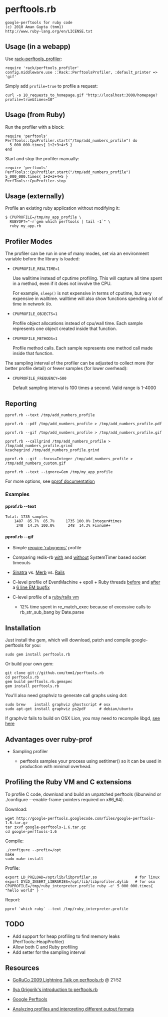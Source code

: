 # perftools.rb

    google-perftools for ruby code
    (c) 2010 Aman Gupta (tmm1)
    http://www.ruby-lang.org/en/LICENSE.txt

## Usage (in a webapp)

  Use [rack-perftools_profiler](https://github.com/bhb/rack-perftools_profiler):

    require 'rack/perftools_profiler'
    config.middleware.use ::Rack::PerftoolsProfiler, :default_printer => 'gif'

  Simply add `profile=true` to profile a request:

    curl -o 10_requests_to_homepage.gif "http://localhost:3000/homepage?profile=true&times=10"

## Usage (from Ruby)

  Run the profiler with a block:

    require 'perftools'
    PerfTools::CpuProfiler.start("/tmp/add_numbers_profile") do
      5_000_000.times{ 1+2+3+4+5 }
    end

  Start and stop the profiler manually:

    require 'perftools'
    PerfTools::CpuProfiler.start("/tmp/add_numbers_profile")
    5_000_000.times{ 1+2+3+4+5 }
    PerfTools::CpuProfiler.stop

## Usage (externally)

  Profile an existing ruby application without modifying it:

    $ CPUPROFILE=/tmp/my_app_profile \
      RUBYOPT="-r`gem which perftools | tail -1`" \
      ruby my_app.rb

## Profiler Modes

The profiler can be run in one of many modes, set via an environment
variable before the library is loaded:

  * `CPUPROFILE_REALTIME=1`

    Use walltime instead of cputime profiling. This will capture all time spent in a method, even if it does not involve the CPU.

    For example, `sleep()` is not expensive in terms of cputime, but very expensive in walltime. walltime will also show functions spending a lot of time in network i/o.

  * `CPUPROFILE_OBJECTS=1`

    Profile object allocations instead of cpu/wall time. Each sample represents one object created inside that function.

  * `CPUPROFILE_METHODS=1`

    Profile method calls. Each sample represents one method call made inside that function.

The sampling interval of the profiler can be adjusted to collect more
(for better profile detail) or fewer samples (for lower overhead):

  * `CPUPROFILE_FREQUENCY=500`

    Default sampling interval is 100 times a second. Valid range is 1-4000

## Reporting

    pprof.rb --text /tmp/add_numbers_profile

    pprof.rb --pdf /tmp/add_numbers_profile > /tmp/add_numbers_profile.pdf

    pprof.rb --gif /tmp/add_numbers_profile > /tmp/add_numbers_profile.gif

    pprof.rb --callgrind /tmp/add_numbers_profile > /tmp/add_numbers_profile.grind
    kcachegrind /tmp/add_numbers_profile.grind

    pprof.rb --gif --focus=Integer /tmp/add_numbers_profile > /tmp/add_numbers_custom.gif

    pprof.rb --text --ignore=Gem /tmp/my_app_profile


  For more options, see [pprof documentation](http://google-perftools.googlecode.com/svn/trunk/doc/cpuprofile.html#pprof)


### Examples

#### pprof.rb --text

    Total: 1735 samples
        1487  85.7%  85.7%     1735 100.0% Integer#times
         248  14.3% 100.0%      248  14.3% Fixnum#+

#### pprof.rb --gif

  * Simple [require 'rubygems'](http://perftools-rb.rubyforge.org/examples/rubygems.gif) profile

  * Comparing redis-rb [with](http://perftools-rb.rubyforge.org/examples/redis-rb.gif) and [without](http://perftools-rb.rubyforge.org/examples/redis-rb-notimeout.gif) SystemTimer based socket timeouts

  * [Sinatra](http://perftools-rb.rubyforge.org/examples/sinatra.gif) vs. [Merb](http://perftools-rb.rubyforge.org/examples/merb.gif) vs. [Rails](http://perftools-rb.rubyforge.org/examples/rails.gif)

  * C-level profile of EventMachine + epoll + Ruby threads [before](http://perftools-rb.rubyforge.org/examples/eventmachine-epoll+nothreads.gif) and [after](http://perftools-rb.rubyforge.org/examples/eventmachine-epoll+threads.gif) a [6 line EM bugfix](http://timetobleed.com/6-line-eventmachine-bugfix-2x-faster-gc-1300-requestssec/)

  * C-level profile of a [ruby/rails vm](http://perftools-rb.rubyforge.org/examples/ruby_interpreter.gif)
    * 12% time spent in re_match_exec because of excessive calls to rb_str_sub_bang by Date.parse


## Installation

  Just install the gem, which will download, patch and compile google-perftools for you:

    sudo gem install perftools.rb

  Or build your own gem:

    git clone git://github.com/tmm1/perftools.rb
    cd perftools.rb
    gem build perftools.rb.gemspec
    gem install perftools.rb


  You'll also need graphviz to generate call graphs using dot:

    sudo brew    install graphviz ghostscript # osx
    sudo apt-get install graphviz ps2pdf      # debian/ubuntu

  If graphviz fails to build on OSX Lion, you may need to recompile libgd, [see here](https://github.com/mxcl/homebrew/issues/6645#issuecomment-1806807)

## Advantages over ruby-prof

* Sampling profiler

  * perftools samples your process using setitimer() so it can be used in production with minimal overhead.


## Profiling the Ruby VM and C extensions

  To profile C code, download and build an unpatched perftools (libunwind or ./configure --enable-frame-pointers required on x86_64).

  Download:

    wget http://google-perftools.googlecode.com/files/google-perftools-1.6.tar.gz
    tar zxvf google-perftools-1.6.tar.gz
    cd google-perftools-1.6

  Compile:

    ./configure --prefix=/opt
    make
    sudo make install

  Profile:

    export LD_PRELOAD=/opt/lib/libprofiler.so                 # for linux
    export DYLD_INSERT_LIBRARIES=/opt/lib/libprofiler.dylib   # for osx
    CPUPROFILE=/tmp/ruby_interpreter.profile ruby -e' 5_000_000.times{ "hello world" } '

  Report:

    pprof `which ruby` --text /tmp/ruby_interpreter.profile


## TODO

  * Add support for heap profiling to find memory leaks (PerfTools::HeapProfiler)
  * Allow both C and Ruby profiling
  * Add setter for the sampling interval


## Resources

  * [GoRuCo 2009 Lightning Talk on perftools.rb](http://goruco2009.confreaks.com/30-may-2009-18-35-rejectconf-various-presenters.html) @ 21:52

  * [Ilya Grigorik's introduction to perftools.rb](http://www.igvita.com/2009/06/13/profiling-ruby-with-googles-perftools/)

  * [Google Perftools](http://code.google.com/p/google-perftools/)

  * [Analyzing profiles and interpreting different output formats](http://google-perftools.googlecode.com/svn/trunk/doc/cpuprofile.html#pprof)
